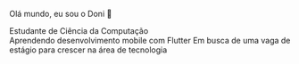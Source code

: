  Olá mundo, eu sou o Doni 👋

Estudante de Ciência da Computação  
Aprendendo desenvolvimento mobile com Flutter
Em busca de uma vaga de estágio para crescer na área de tecnologia  
